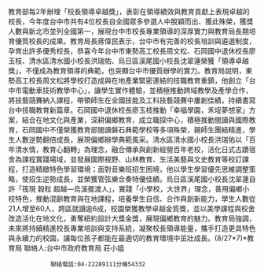 教育部每2年辦理「校長領導卓越獎」，表彰在領導績效與教育貢獻上表現卓越的校長，今年度台中市共有4位校長自全國眾多參選人中脫穎而出、獲此殊榮，獲獎人數與新北市並列全國第一，展現台中市校長專業領導的深厚實力與教育局長期培育優質校長的成果。教育局長蔣偉民表示，台中市有完善的校長培訓與遴選制度，孕育出許多優秀校長，恭喜今年台中市東勢高工校長周文松、石岡國中退休校長廖玉枝、清水區清水國小校長洪瑞佑、烏日區溪尾國小校長沈翠蓮榮獲「領導卓越獎」，不僅成為教育領導的典範，也突顯台中市優質辦學的實力。教育局說明，東勢高工校長周文松將學校打造成與在地產業緊密連結的技職教育重鎮，他創立「台中市電動車技術教學中心」，讓學生實作體驗，並積極推動跨域教學及產學合作，將技藝競賽納入課程，帶領師生在全國技能及工科技藝競賽中屢創佳績，持續書寫台中技職教育新篇章。石岡國中退休校長廖玉枝推動「幸福學園，禾埕夢想家」方案，結合在地文化與產業，深耕偏鄉教育，成立職探中心，積極推動閱讀與國際教育，石岡國中不僅榮獲教育部閱讀磐石典範學校等多項殊榮，親師生團結精進，學生人數逆勢翻倍成長，展現偏鄉辦學典範風采。清水區清水國小校長洪瑞佑以「百年清水情，教育心翻轉」為理念，融合傳承與創新經營百年老校，活化日式古蹟宿舍為課程實踐場域，並發展國際視野、山林教育、生活美藝與文史教育等校訂課程，打造精緻特色學習環境；面對音樂班招生困境，他以學生學習優先思維調整策略，使招生逆勢成長，並榮獲管弦樂合奏特優佳績。烏日區溪尾國小校長沈翠蓮自許「筏現 穀粒 超越—烏溪擺渡人」，實踐「小學校，大世界」理念，善用偏鄉小校特色，推動混齡教育與在地課程，培養學生自信、合作與創新能力，學生人數從21人增至60人，跨區就讀逾6成，校園榮獲教學卓越金質獎，並以美學課程與校舍改造活化在地文化，勇奪紐約設計大獎金獎，展現偏鄉教育的魅力。教育局強調，未來將持續精進校長專業培訓與支持系統，凝聚校長領導能量，攜手打造更具特色與永續力的校園，讓每位孩子都能在最適切的教育環境中茁壯成長。(8/27*7)*教育局
                聯絡人:台中市政府教育局 莊小姐
            
                聯絡電話:04-22289111分機54332
            